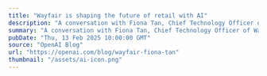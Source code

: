 ```yaml
---
title: "Wayfair is shaping the future of retail with AI"
description: "A conversation with Fiona Tan, Chief Technology Officer of Wayfair."
summary: "A conversation with Fiona Tan, Chief Technology Officer of Wayfair."
pubDate: "Thu, 13 Feb 2025 10:00:00 GMT"
source: "OpenAI Blog"
url: "https://openai.com/blog/wayfair-fiona-tan"
thumbnail: "/assets/ai-icon.png"
---
```



